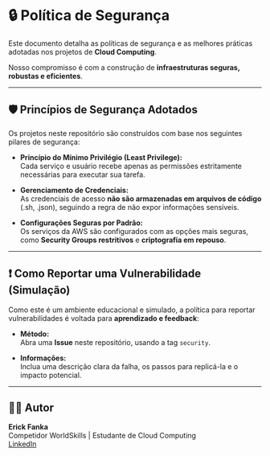 # 🔒 Política de Segurança

Este documento detalha as políticas de segurança e as melhores práticas adotadas nos projetos de **Cloud Computing**.  

Nosso compromisso é com a construção de **infraestruturas seguras, robustas e eficientes**.

---

## 🛡️ Princípios de Segurança Adotados

Os projetos neste repositório são construídos com base nos seguintes pilares de segurança:

- **Princípio do Mínimo Privilégio (Least Privilege):**  
  Cada serviço e usuário recebe apenas as permissões estritamente necessárias para executar sua tarefa.

- **Gerenciamento de Credenciais:**  
  As credenciais de acesso **não são armazenadas em arquivos de código** (.sh, .json), seguindo a regra de não expor informações sensíveis.

- **Configurações Seguras por Padrão:**  
  Os serviços da AWS são configurados com as opções mais seguras, como **Security Groups restritivos** e **criptografia em repouso**.

---

## ❗ Como Reportar uma Vulnerabilidade (Simulação)

Como este é um ambiente educacional e simulado, a política para reportar vulnerabilidades é voltada para **aprendizado e feedback**:

- **Método:**  
  Abra uma **Issue** neste repositório, usando a tag `security`.

- **Informações:**  
  Inclua uma descrição clara da falha, os passos para replicá-la e o impacto potencial.

---

## 👨‍💻 Autor

**Erick Fanka**  
Competidor WorldSkills | Estudante de Cloud Computing  
[LinkedIn](https://www.linkedin.com/in/erick-fanka)
